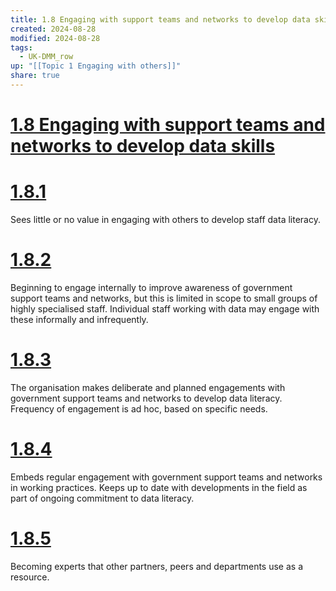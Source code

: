 ```yaml
---
title: 1.8 Engaging with support teams and networks to develop data skills
created: 2024-08-28
modified: 2024-08-28
tags:
  - UK-DMM_row
up: "[[Topic 1 Engaging with others]]"
share: true
---
```

# [1.8 Engaging with support teams and networks to develop data skills](1.8%20Engaging%20with%20support%20teams%20and%20networks%20to%20develop%20data%20skills.md)
# [1.8.1](1.8.1.md)

Sees little or no value in engaging with others to develop staff data literacy.

# [1.8.2](1.8.2.md)

Beginning to engage internally to improve awareness of government support teams and networks, but this is limited in scope to small groups of highly specialised staff. Individual staff working with data may engage with these informally and infrequently.

# [1.8.3](1.8.3.md)

The organisation makes deliberate and planned engagements with government support teams and networks to develop data literacy. Frequency of engagement is ad hoc, based on specific needs.

# [1.8.4](1.8.4.md)

Embeds regular engagement with government support teams and networks in working practices. Keeps up to date with developments in the field as part of ongoing commitment to data literacy.

# [1.8.5](1.8.5.md)

Becoming experts that other partners, peers and departments use as a resource.
